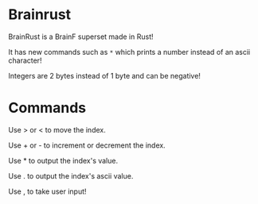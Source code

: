 # Brainrust
 BrainRust is a BrainF superset made in Rust!

 It has new commands such as `*` which prints a number instead of an ascii character!

 Integers are 2 bytes instead of 1 byte and can be negative!

# Commands
 Use > or < to move the index.

 Use + or - to increment or decrement the index.

 Use * to output the index's value.

 Use . to output the index's ascii value.

 Use , to take user input!
